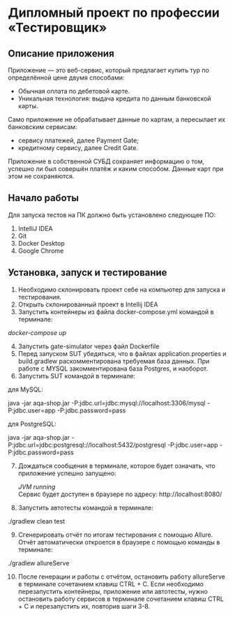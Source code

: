 # Дипломный проект по профессии «Тестировщик»
## Описание приложения
Приложение — это веб-сервис, который предлагает купить тур по определённой цене двумя способами:
* Обычная оплата по дебетовой карте.
* Уникальная технология: выдача кредита по данным банковской карты.

Само приложение не обрабатывает данные по картам, а пересылает их банковским сервисам:
* сервису платежей, далее Payment Gate;
* кредитному сервису, далее Credit Gate.
  
Приложение в собственной СУБД сохраняет информацию о том, успешно ли был совершён платёж и каким способом. Данные карт при этом не сохраняются.

## Начало работы
Для запуска тестов на ПК должно быть установлено следующее ПО:
1. IntelliJ IDEA
2. Git
3. Docker Desktop
4. Google Chrome

## Установка, запуск и тестирование
1. Необходимо склонировать проект себе на компьютер для запуска и тестирования.
2. Открыть склонированный проект в Intellij IDEA
3. Запустить контейнеры из файла docker-compose.yml командой в терминале:
   
_docker-compose up_

4. Запустить gate-simulator через файл Dockerfile
5. Перед запуском SUT убедиться, что в файлах application.properties и build.gradlew раскомментирована требуемая база данных. При работе с MYSQL закомментирована база Postgres, и наоборот.
6. Запустить SUT командой в терминале:

для MySQL:

  java -jar aqa-shop.jar -P:jdbc.url=jdbc:mysql://localhost:3306/mysql -P:jdbc.user=app -P:jdbc.password=pass
  
для PostgreSQL:

   java -jar aqa-shop.jar -P:jdbc.url=jdbc:postgresql://localhost:5432/postgresql -P:jdbc.user=app -P:jdbc.password=pass
   
7. Дождаться сообщения в терминале, которое будет означать, что приложение успешно запущено:

   _JVM running_  
   Сервис будет доступен в браузере по адресу: http://localhost:8080/
   
9. Запустить автотесты командой в терминале:

./gradlew clean test 

9. Сгенерировать отчёт по итогам тестирования с помощью Allure. Отчёт автоматически откроется в браузере с помощью команды в терминале:

./gradlew allureServe

10. После генерации и работы с отчётом, остановить работу allureServe в терминале сочетанием клавиш CTRL + C. Если необходимо перезапустить контейнеры, приложение или автотесты, нужно остановить работу сервисов в терминале сочетанием клавиш CTRL + C и перезапустить их, повторив шаги 3-8.
